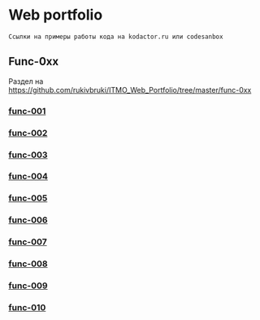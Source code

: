 # Web portfolio
`Ссылки на примеры работы кода на kodactor.ru или codesanbox`

## Func-0xx
Раздел на https://github.com/rukivbruki/ITMO_Web_Portfolio/tree/master/func-0xx

### [func-001](https://codesandbox.io/s/task-on-this-rk31e)
### [func-002](https://kodaktor.ru/?!=func_24b55)
### [func-003](https://kodaktor.ru/?!=func_b8c98)
### [func-004](https://kodaktor.ru/?!=func_5ff25)
### [func-005](https://codesandbox.io/s/carry-task-lgyfm)
### [func-006](https://kodaktor.ru/?!=func_04c1d)
### [func-007](https://codesandbox.io/s/callbacks-iy0rs)
### [func-008](https://kodaktor.ru/?!=func_eb680)
### [func-009](https://kodaktor.ru/?!=func_77641)
### [func-010](https://codesandbox.io/s/lambda-programming-yth9h)
